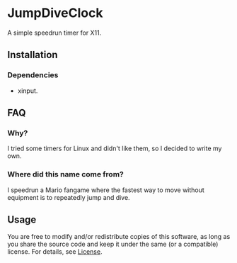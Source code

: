 # JumpDiveClock

A simple speedrun timer for X11.

## Installation

### Dependencies

* xinput.

## FAQ

### Why?

I tried some timers for Linux and didn't like them, so I decided to write my own.

### Where did this name come from?

I speedrun a Mario fangame where the fastest way to move without equipment is to repeatedly jump and
dive.

## Usage

You are free to modify and/or redistribute copies of this software, as long as you share the source
code and keep it under the same (or a compatible) license. For details, see [License](LICENSE).
